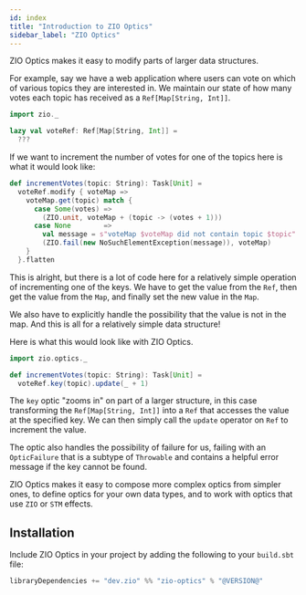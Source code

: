 ```yaml
---
id: index
title: "Introduction to ZIO Optics"
sidebar_label: "ZIO Optics"
---
```


ZIO Optics makes it easy to modify parts of larger data structures.

For example, say we have a web application where users can vote on which of various topics they are interested in. We maintain our state of how many votes each topic has received as a `Ref[Map[String, Int]]`.

```scala mdoc
import zio._

lazy val voteRef: Ref[Map[String, Int]] =
  ???
```

If we want to increment the number of votes for one of the topics here is what it would look like:

```scala mdoc
def incrementVotes(topic: String): Task[Unit] =
  voteRef.modify { voteMap =>
    voteMap.get(topic) match {
      case Some(votes) =>
        (ZIO.unit, voteMap + (topic -> (votes + 1)))
      case None        =>
        val message = s"voteMap $voteMap did not contain topic $topic"
        (ZIO.fail(new NoSuchElementException(message)), voteMap)
    }
  }.flatten
```

This is alright, but there is a lot of code here for a relatively simple operation of incrementing one of the keys. We have to get the value from the `Ref`, then get the value from the `Map`, and finally set the new value in the `Map`.

We also have to explicitly handle the possibility that the value is not in the map. And this is all for a relatively simple data structure!

Here is what this would look like with ZIO Optics.

```scala mdoc:nest
import zio.optics._

def incrementVotes(topic: String): Task[Unit] =
  voteRef.key(topic).update(_ + 1)
```

The `key` optic "zooms in" on part of a larger structure, in this case transforming the `Ref[Map[String, Int]]` into a `Ref` that accesses the value at the specified key. We can then simply call the `update` operator on `Ref` to increment the value.

The optic also handles the possibility of failure for us, failing with an `OpticFailure` that is a subtype of `Throwable` and contains a helpful error message if the key cannot be found.

ZIO Optics makes it easy to compose more complex optics from simpler ones, to define optics for your own data types, and to work with optics that use `ZIO` or `STM` effects.

## Installation

Include ZIO Optics in your project by adding the following to your `build.sbt` file:

```scala
libraryDependencies += "dev.zio" %% "zio-optics" % "@VERSION@"
```
